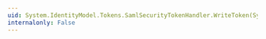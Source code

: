 ```yaml
---
uid: System.IdentityModel.Tokens.SamlSecurityTokenHandler.WriteToken(System.Xml.XmlWriter,System.IdentityModel.Tokens.SecurityToken)
internalonly: False
---
```


